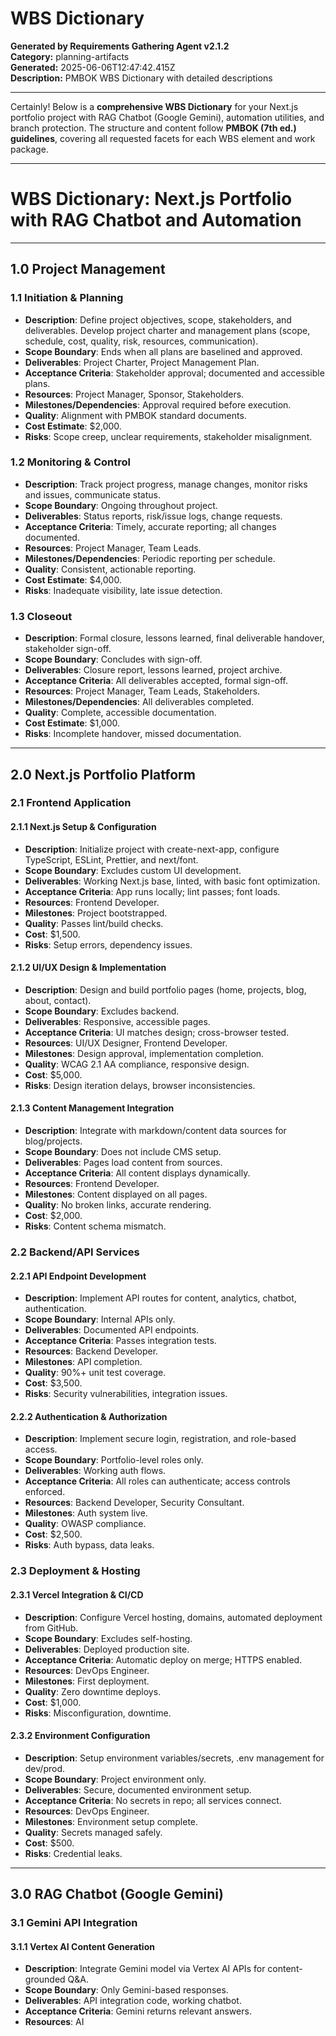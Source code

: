 # WBS Dictionary

**Generated by Requirements Gathering Agent v2.1.2**  
**Category:** planning-artifacts  
**Generated:** 2025-06-06T12:47:42.415Z  
**Description:** PMBOK WBS Dictionary with detailed descriptions

---

Certainly! Below is a **comprehensive WBS Dictionary** for your Next.js portfolio project with RAG Chatbot (Google Gemini), automation utilities, and branch protection. The structure and content follow **PMBOK (7th ed.) guidelines**, covering all requested facets for each WBS element and work package.

---

# WBS Dictionary: Next.js Portfolio with RAG Chatbot and Automation

---

## 1.0 Project Management

### 1.1 Initiation & Planning
- **Description**: Define project objectives, scope, stakeholders, and deliverables. Develop project charter and management plans (scope, schedule, cost, quality, risk, resources, communication).
- **Scope Boundary**: Ends when all plans are baselined and approved.
- **Deliverables**: Project Charter, Project Management Plan.
- **Acceptance Criteria**: Stakeholder approval; documented and accessible plans.
- **Resources**: Project Manager, Sponsor, Stakeholders.
- **Milestones/Dependencies**: Approval required before execution.
- **Quality**: Alignment with PMBOK standard documents.
- **Cost Estimate**: $2,000.
- **Risks**: Scope creep, unclear requirements, stakeholder misalignment.

### 1.2 Monitoring & Control
- **Description**: Track project progress, manage changes, monitor risks and issues, communicate status.
- **Scope Boundary**: Ongoing throughout project.
- **Deliverables**: Status reports, risk/issue logs, change requests.
- **Acceptance Criteria**: Timely, accurate reporting; all changes documented.
- **Resources**: Project Manager, Team Leads.
- **Milestones/Dependencies**: Periodic reporting per schedule.
- **Quality**: Consistent, actionable reporting.
- **Cost Estimate**: $4,000.
- **Risks**: Inadequate visibility, late issue detection.

### 1.3 Closeout
- **Description**: Formal closure, lessons learned, final deliverable handover, stakeholder sign-off.
- **Scope Boundary**: Concludes with sign-off.
- **Deliverables**: Closure report, lessons learned, project archive.
- **Acceptance Criteria**: All deliverables accepted, formal sign-off.
- **Resources**: Project Manager, Team Leads, Stakeholders.
- **Milestones/Dependencies**: All deliverables completed.
- **Quality**: Complete, accessible documentation.
- **Cost Estimate**: $1,000.
- **Risks**: Incomplete handover, missed documentation.

---

## 2.0 Next.js Portfolio Platform

### 2.1 Frontend Application

#### 2.1.1 Next.js Setup & Configuration
- **Description**: Initialize project with create-next-app, configure TypeScript, ESLint, Prettier, and next/font.
- **Scope Boundary**: Excludes custom UI development.
- **Deliverables**: Working Next.js base, linted, with basic font optimization.
- **Acceptance Criteria**: App runs locally; lint passes; font loads.
- **Resources**: Frontend Developer.
- **Milestones**: Project bootstrapped.
- **Quality**: Passes lint/build checks.
- **Cost**: $1,500.
- **Risks**: Setup errors, dependency issues.

#### 2.1.2 UI/UX Design & Implementation
- **Description**: Design and build portfolio pages (home, projects, blog, about, contact).
- **Scope Boundary**: Excludes backend.
- **Deliverables**: Responsive, accessible pages.
- **Acceptance Criteria**: UI matches design; cross-browser tested.
- **Resources**: UI/UX Designer, Frontend Developer.
- **Milestones**: Design approval, implementation completion.
- **Quality**: WCAG 2.1 AA compliance, responsive design.
- **Cost**: $5,000.
- **Risks**: Design iteration delays, browser inconsistencies.

#### 2.1.3 Content Management Integration
- **Description**: Integrate with markdown/content data sources for blog/projects.
- **Scope Boundary**: Does not include CMS setup.
- **Deliverables**: Pages load content from sources.
- **Acceptance Criteria**: All content displays dynamically.
- **Resources**: Frontend Developer.
- **Milestones**: Content displayed on all pages.
- **Quality**: No broken links, accurate rendering.
- **Cost**: $2,000.
- **Risks**: Content schema mismatch.

### 2.2 Backend/API Services

#### 2.2.1 API Endpoint Development
- **Description**: Implement API routes for content, analytics, chatbot, authentication.
- **Scope Boundary**: Internal APIs only.
- **Deliverables**: Documented API endpoints.
- **Acceptance Criteria**: Passes integration tests.
- **Resources**: Backend Developer.
- **Milestones**: API completion.
- **Quality**: 90%+ unit test coverage.
- **Cost**: $3,500.
- **Risks**: Security vulnerabilities, integration issues.

#### 2.2.2 Authentication & Authorization
- **Description**: Implement secure login, registration, and role-based access.
- **Scope Boundary**: Portfolio-level roles only.
- **Deliverables**: Working auth flows.
- **Acceptance Criteria**: All roles can authenticate; access controls enforced.
- **Resources**: Backend Developer, Security Consultant.
- **Milestones**: Auth system live.
- **Quality**: OWASP compliance.
- **Cost**: $2,500.
- **Risks**: Auth bypass, data leaks.

### 2.3 Deployment & Hosting

#### 2.3.1 Vercel Integration & CI/CD
- **Description**: Configure Vercel hosting, domains, automated deployment from GitHub.
- **Scope Boundary**: Excludes self-hosting.
- **Deliverables**: Deployed production site.
- **Acceptance Criteria**: Automatic deploy on merge; HTTPS enabled.
- **Resources**: DevOps Engineer.
- **Milestones**: First deployment.
- **Quality**: Zero downtime deploys.
- **Cost**: $1,000.
- **Risks**: Misconfiguration, downtime.

#### 2.3.2 Environment Configuration
- **Description**: Setup environment variables/secrets, .env management for dev/prod.
- **Scope Boundary**: Project environment only.
- **Deliverables**: Secure, documented environment setup.
- **Acceptance Criteria**: No secrets in repo; all services connect.
- **Resources**: DevOps Engineer.
- **Milestones**: Environment setup complete.
- **Quality**: Secrets managed safely.
- **Cost**: $500.
- **Risks**: Credential leaks.

---

## 3.0 RAG Chatbot (Google Gemini)

### 3.1 Gemini API Integration

#### 3.1.1 Vertex AI Content Generation
- **Description**: Integrate Gemini model via Vertex AI APIs for content-grounded Q&A.
- **Scope Boundary**: Only Gemini-based responses.
- **Deliverables**: API integration code, working chatbot.
- **Acceptance Criteria**: Gemini returns relevant answers.
- **Resources**: AI